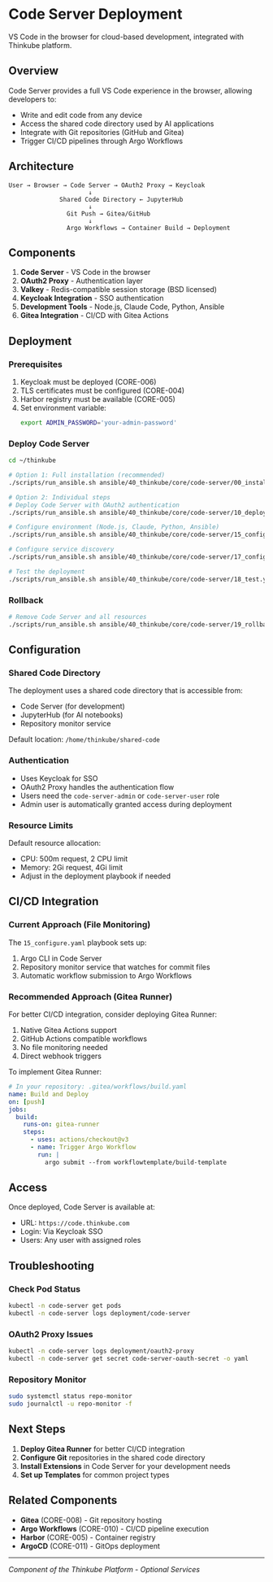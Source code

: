 # Code Server Deployment

VS Code in the browser for cloud-based development, integrated with Thinkube platform.

## Overview

Code Server provides a full VS Code experience in the browser, allowing developers to:
- Write and edit code from any device
- Access the shared code directory used by AI applications
- Integrate with Git repositories (GitHub and Gitea)
- Trigger CI/CD pipelines through Argo Workflows

## Architecture

```
User → Browser → Code Server → OAuth2 Proxy → Keycloak
                      ↓
              Shared Code Directory ← JupyterHub
                      ↓
                Git Push → Gitea/GitHub
                      ↓
                Argo Workflows → Container Build → Deployment
```

## Components

1. **Code Server** - VS Code in the browser
2. **OAuth2 Proxy** - Authentication layer
3. **Valkey** - Redis-compatible session storage (BSD licensed)
4. **Keycloak Integration** - SSO authentication
5. **Development Tools** - Node.js, Claude Code, Python, Ansible
6. **Gitea Integration** - CI/CD with Gitea Actions

## Deployment

### Prerequisites

1. Keycloak must be deployed (CORE-006)
2. TLS certificates must be configured (CORE-004)
3. Harbor registry must be available (CORE-005)
4. Set environment variable:
   ```bash
   export ADMIN_PASSWORD='your-admin-password'
   ```

### Deploy Code Server

```bash
cd ~/thinkube

# Option 1: Full installation (recommended)
./scripts/run_ansible.sh ansible/40_thinkube/core/code-server/00_install.yaml

# Option 2: Individual steps
# Deploy Code Server with OAuth2 authentication
./scripts/run_ansible.sh ansible/40_thinkube/core/code-server/10_deploy.yaml

# Configure environment (Node.js, Claude, Python, Ansible)
./scripts/run_ansible.sh ansible/40_thinkube/core/code-server/15_configure_environment.yaml

# Configure service discovery
./scripts/run_ansible.sh ansible/40_thinkube/core/code-server/17_configure_discovery.yaml

# Test the deployment
./scripts/run_ansible.sh ansible/40_thinkube/core/code-server/18_test.yaml
```

### Rollback

```bash
# Remove Code Server and all resources
./scripts/run_ansible.sh ansible/40_thinkube/core/code-server/19_rollback.yaml
```

## Configuration

### Shared Code Directory

The deployment uses a shared code directory that is accessible from:
- Code Server (for development)
- JupyterHub (for AI notebooks)
- Repository monitor service

Default location: `/home/thinkube/shared-code`

### Authentication

- Uses Keycloak for SSO
- OAuth2 Proxy handles the authentication flow
- Users need the `code-server-admin` or `code-server-user` role
- Admin user is automatically granted access during deployment

### Resource Limits

Default resource allocation:
- CPU: 500m request, 2 CPU limit
- Memory: 2Gi request, 4Gi limit
- Adjust in the deployment playbook if needed

## CI/CD Integration

### Current Approach (File Monitoring)

The `15_configure.yaml` playbook sets up:
1. Argo CLI in Code Server
2. Repository monitor service that watches for commit files
3. Automatic workflow submission to Argo Workflows

### Recommended Approach (Gitea Runner)

For better CI/CD integration, consider deploying Gitea Runner:
1. Native Gitea Actions support
2. GitHub Actions compatible workflows
3. No file monitoring needed
4. Direct webhook triggers

To implement Gitea Runner:
```yaml
# In your repository: .gitea/workflows/build.yaml
name: Build and Deploy
on: [push]
jobs:
  build:
    runs-on: gitea-runner
    steps:
      - uses: actions/checkout@v3
      - name: Trigger Argo Workflow
        run: |
          argo submit --from workflowtemplate/build-template
```

## Access

Once deployed, Code Server is available at:
- URL: `https://code.thinkube.com`
- Login: Via Keycloak SSO
- Users: Any user with assigned roles

## Troubleshooting

### Check Pod Status
```bash
kubectl -n code-server get pods
kubectl -n code-server logs deployment/code-server
```

### OAuth2 Proxy Issues
```bash
kubectl -n code-server logs deployment/oauth2-proxy
kubectl -n code-server get secret code-server-oauth-secret -o yaml
```

### Repository Monitor
```bash
sudo systemctl status repo-monitor
sudo journalctl -u repo-monitor -f
```

## Next Steps

1. **Deploy Gitea Runner** for better CI/CD integration
2. **Configure Git** repositories in the shared code directory
3. **Install Extensions** in Code Server for your development needs
4. **Set up Templates** for common project types

## Related Components

- **Gitea** (CORE-008) - Git repository hosting
- **Argo Workflows** (CORE-010) - CI/CD pipeline execution
- **Harbor** (CORE-005) - Container registry
- **ArgoCD** (CORE-011) - GitOps deployment

---
*Component of the Thinkube Platform - Optional Services*